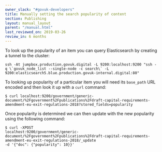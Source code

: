 ```yaml
---
owner_slack: "#govuk-developers"
title: Manually setting the search popularity of content
section: Publishing
layout: manual_layout
parent: "/manual.html"
last_reviewed_on: 2019-03-26
review_in: 6 months
---
```


To look up the popularity of an item you can query Elasticsearch by creating a
tunnel to the cluster:

```
ssh -At jumpbox.production.govuk.digital -L 9200:localhost:9200 "ssh -q \`govuk_node_list --single-node -c search\` -L 9200:elasticsearch5.blue.production.govuk-internal.digital:80"
```

To looking up popularity of a particular item you will need its `base_path` URL
encoded and then look it up with a `curl` command:

```shell
$ curl localhost:9200/government/generic-document/%2Fgovernment%2Fpublications%2Fdraft-capital-requirements-amendment-eu-exit-regulations-2018?stored_fields=popularity
```

Once popularity is determined we can then update with the new popularity using
the following command:

```shell
$ curl -XPOST
localhost:9200/government/generic-document/%2Fgovernment%2Fpublications%2Fdraft-capital-requirements-amendment-eu-exit-regulations-2018/_update
-d '{"doc": {"popularity": 10}}'
```
